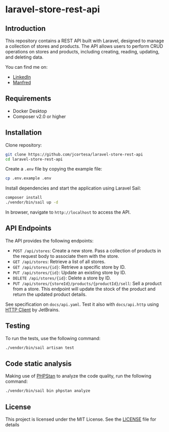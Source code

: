 # laravel-store-rest-api

## Introduction
This repository contains a REST API built with Laravel, designed to manage a collection of stores and products. 
The API allows users to perform CRUD operations on stores and products, including creating, reading, updating, and deleting data.

You can find me on:
- [LinkedIn](https://www.linkedin.com/in/jorge-cortes-dev/)
- [Manfred](https://mnf.red/jorgecortes/timeline)

## Requirements

- Docker Desktop
- Composer v2.0 or higher

## Installation
Clone repository:
```sh
git clone https://github.com/jcortesa/laravel-store-rest-api
cd laravel-store-rest-api
```

Create a `.env` file by copying the example file:
```sh
cp .env.example .env
```

Install dependencies and start the application using Laravel Sail:
```sh
composer install
./vendor/bin/sail up -d
```

In browser, navigate to `http://localhost` to access the API.

## API Endpoints
The API provides the following endpoints:

- `POST /api/stores`: Create a new store. Pass a collection of products in the request body to associate them with the store.
- `GET /api/stores`: Retrieve a list of all stores.
- `GET /api/stores/{id}`: Retrieve a specific store by ID.
- `PUT /api/stores/{id}`: Update an existing store by ID.
- `DELETE /api/stores/{id}`: Delete a store by ID.
- `PUT /api/stores/{storeId}/products/{productId}/sell`: Sell a product from a store. This endpoint will update the stock of the product and return the updated product details.

See specification on `docs/api.yaml`. 
Test it also with `docs/api.http` using [HTTP Client](https://www.jetbrains.com/help/phpstorm/http-client-in-product-code-editor.html) by JetBrains.

## Testing
To run the tests, use the following command:

```sh
./vendor/bin/sail artisan test
```

## Code static analysis
Making use of [PHPStan](https://phpstan.org/) to analyze the code quality, run the following command:

```sh
./vendor/bin/sail bin phpstan analyze
```

## License
This project is licensed under the MIT License. See the [LICENSE](LICENSE) file for details
